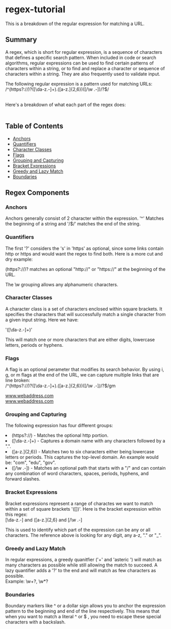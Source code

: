 # regex-tutorial

This is a breakdown of the regular expression for matching a URL.


## Summary

A regex, which is short for regular expression, is a sequence of characters that defines a specific search pattern. When included in code or search algorithms, regular expressions can be used to find certain patterns of characters within a string, or to find and replace a character or sequence of characters within a string. They are also frequently used to validate input.

The following regular expression is a pattern used for matching URLs:<br>
/^(https?://)?([\da-z.-]+).([a-z.]{2,6})([/\w .-])/?$/<br><br>

Here's a breakdown of what each part of the regex does:<br><br>

## Table of Contents

- [Anchors](#anchors)
- [Quantifiers](#quantifiers)
- [Character Classes](#character-classes)
- [Flags](#flags)
- [Grouping and Capturing](#grouping-and-capturing)
- [Bracket Expressions](#bracket-expressions)
- [Greedy and Lazy Match](#greedy-and-lazy-match)
- [Boundaries](#boundaries)


## Regex Components

### Anchors
Anchors generally consist of 2 character within the expression. '^' Matches the beginning of a string and '/$/' matches the end of the string.

### Quantifiers
The first '?' considers the 's' in 'https' as optional, since some links contain http or https and would want the regex to find both. Here is a more cut and dry example:<br>

(https?://)? matches an optional "http://" or "https://" at the beginning of the URL.<br>

The \w grouping allows any alphanumeric characters.
### Character Classes
A character class is a set of characters enclosed within square brackets. It specifies the characters that will successfully match a single character from a given input string. Here we have:<br>

'([\da-z.-]+)'<br>

This will match one or more characters that are either digits, lowercase letters, periods or hyphens. 
### Flags
A flag is an optional perameter that modifies its search behavior. By using i, g, or m flags at the end of the URL, we can capture multiple links that are line broken:<br>
/^(https?:\/\/)?([\da-z\.-]+)\.([a-z\.]{2,6})([\/\w \.-]*)*\/?$/gm<br>

  www.webaddress.com<br>
  www.webaddress.com
### Grouping and Capturing
The following expression has four different groups:<br><li>
(https?://) - Matches the optional http portion.<li>
([\da-z.-]+) - Captures a domain name with any characters followed by a ".".<li> 
([a-z.]{2,6}) - Matches two to six characters either being lowercase letters or periods. This captures the top-level domain. An example would be: "com", "edu", "gov".<li>
([/\w .-]) - Matches an optional path that starts with a "/" and can contain any combination of word characters, spaces, periods, hyphens, and forward slashes.
### Bracket Expressions
Bracket expressions represent a range of charactes we want to match within a set of square brackets '([])'. Here is the bracket expression within this regex:<br>
 [\da-z\.-] and ([a-z\.]{2,6} and [\/\w \.-]<br>

 This is used to identify which part of the expression can be any or all characters. The reference above is looking for any digit, any a-z, "." or "_".

 ### Greedy and Lazy Match
In regular expressions, a greedy quanitfier ('+' and 'asteric ') will match as many characters as possible while still allowing the match to succeed. A lazy quantifier adds a '?' to the end and will match as few characters as possible.<br>
Example: \w+?, \w*?
### Boundaries
Boundary markers like ^ or a dollar sign allows you to anchor the expression pattern to the beginning and end of the line respectively. This means that when you want to match a literal ^ or $ , you need to escape these special characters with a backslash.
